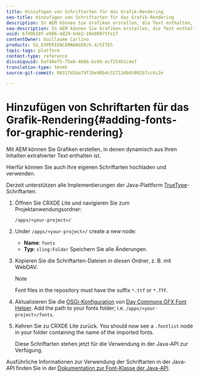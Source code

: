 ```yaml
---
title: Hinzufügen von Schriftarten für das Grafik-Rendering
seo-title: Hinzufügen von Schriftarten für das Grafik-Rendering
description: In AEM können Sie Grafiken erstellen, die Text enthalten, der dynamisch Ihren Inhalten entnommen wird.
seo-description: In AEM können Sie Grafiken erstellen, die Text enthalten, der dynamisch Ihren Inhalten entnommen wird.
uuid: 67d9b10f-e986-4d29-bde2-10e08075fe17
contentOwner: Guillaume Carlino
products: SG_EXPERIENCEMANAGER/6.4/SITES
topic-tags: platform
content-type: reference
discoiquuid: 6af48ef5-75e6-4b66-bc0d-ecf254b1c4ef
translation-type: tm+mt
source-git-commit: 00317d1ba79f10e98b4c52713d845092b7cc6c2e

---
```



# Hinzufügen von Schriftarten für das Grafik-Rendering{#adding-fonts-for-graphic-rendering}

Mit AEM können Sie Grafiken erstellen, in denen dynamisch aus Ihren Inhalten extrahierter Text enthalten ist.

Hierfür können Sie auch Ihre eigenen Schriftarten hochladen und verwenden.

Derzeit unterstützen alle Implementierungen der Java-Plattform [TrueType](https://en.wikipedia.org/wiki/Truetype)-Schriftarten.

1. Öffnen Sie CRXDE Lite und navigieren Sie zum Projektanwendungsordner:

   `/apps/<your-project>/`

1. Under `/apps/<your-project>/` create a new node:

   * **Name**: `fonts`
   * **Typ**: `sling:Folder`
   Speichern Sie alle Änderungen.

1. Kopieren Sie die Schriftarten-Dateien in diesen Ordner, z. B. mit WebDAV.

   >[!NOTE]
   >
   >Font files in the repository must have the suffix `*.ttf` or `*.TTF`.

1. Aktualisieren Sie die [OSGi-Konfiguration](/help/sites-deploying/configuring-osgi.md) von [Day Commons GFX Font Helper](/help/sites-deploying/osgi-configuration-settings.md). Add the path to your fonts folder; i.e. `/apps/<your-project>/fonts`.

1. Kehren Sie zu CRXDE Lite zurück. You should now see a `.fontlist` node in your folder containing the name of the imported fonts.

   Diese Schriftarten stehen jetzt für die Verwendung in der Java-API zur Verfügung.

Ausführliche Informationen zur Verwendung der Schriftarten in der Java-API finden Sie in der [Dokumentation zur Font-Klasse der Java-API](https://download.oracle.com/javase/6/docs/api/java/awt/Font.html).

